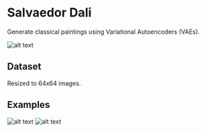 # Salvaedor Dali
Generate classical paintings using Variational Autoencoders (VAEs). 

![alt text](https://raw.githubusercontent.com/karinazad/salvaedor-dali/main/generated/examples_real/surrealism.png)

## Dataset
Resized to 64x64 images.

## Examples

![alt text](https://raw.githubusercontent.com/karinazad/salvaedor-dali/main/generated/examples_generated/compare/general_2.png)
![alt text](https://raw.githubusercontent.com/karinazad/salvaedor-dali/main/generated/examples_generated/compare/general_1.png)


